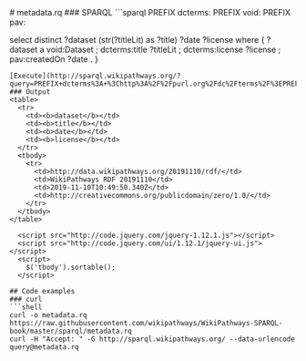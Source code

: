 <link href="//code.jquery.com/ui/1.12.1/themes/smoothness/jquery-ui.css" rel="stylesheet">
# metadata.rq
### SPARQL
```sparql
PREFIX dcterms: <http://purl.org/dc/terms/>
PREFIX void:    <http://rdfs.org/ns/void#>
PREFIX pav:     <http://purl.org/pav/>

select distinct ?dataset (str(?titleLit) as ?title) ?date ?license where {
  ?dataset a void:Dataset ;
    dcterms:title ?titleLit ;
    dcterms:license ?license ;
    pav:createdOn ?date .
}
```
[Execute](http://sparql.wikipathways.org/?query=PREFIX+dcterms%3A+%3Chttp%3A%2F%2Fpurl.org%2Fdc%2Fterms%2F%3EPREFIX+void%3A++++%3Chttp%3A%2F%2Frdfs.org%2Fns%2Fvoid%23%3EPREFIX+pav%3A+++++%3Chttp%3A%2F%2Fpurl.org%2Fpav%2F%3Eselect+distinct+%3Fdataset+%28str%28%3FtitleLit%29+as+%3Ftitle%29+%3Fdate+%3Flicense+where+%7B++%3Fdataset+a+void%3ADataset+%3B++++dcterms%3Atitle+%3FtitleLit+%3B++++dcterms%3Alicense+%3Flicense+%3B++++pav%3AcreatedOn+%3Fdate+.%7D)
### Output
<table>
  <tr>
    <td><b>dataset</b></td>
    <td><b>title</b></td>
    <td><b>date</b></td>
    <td><b>license</b></td>
  </tr>
  <tbody>
    <tr>
      <td>http://data.wikipathways.org/20191110/rdf/</td>
      <td>WikiPathways RDF 20191110</td>
      <td>2019-11-10T10:49:50.340Z</td>
      <td>http://creativecommons.org/publicdomain/zero/1.0/</td>
    </tr>
  </tbody>
</table>

  <script src="http://code.jquery.com/jquery-1.12.1.js"></script>
  <script src="http://code.jquery.com/ui/1.12.1/jquery-ui.js"></script>
  <script>
    $('tbody').sortable();
  </script>
  
## Code examples
### curl
```shell
curl -o metadata.rq https://raw.githubusercontent.com/wikipathways/WikiPathways-SPARQL-book/master/sparql/metadata.rq
curl -H "Accept: " -G http://sparql.wikipathways.org/ --data-urlencode query@metadata.rq
```
